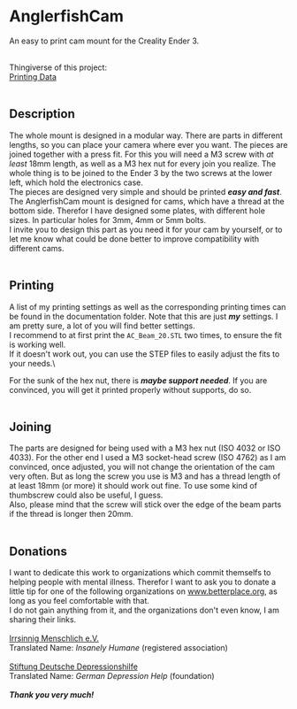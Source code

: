 # AnglerfishCam

An easy to print cam mount for the Creality Ender 3.<br></br>

Thingiverse of this project:\
[Printing Data](https://www.thingiverse.com/thing:5822809)<br></br>


## Description ##

The whole mount is designed in a modular way. There are parts in different lengths, so you can place your camera where ever you want. The pieces are joined together with a press fit. For this you will need a M3 screw with _at least_ 18mm length, as well as a M3 hex nut for every join you realize. The whole thing is to be joined to the Ender 3 by the two screws at the lower left, which hold the electronics case.\
The pieces are designed very simple and should be printed ***easy and fast***.\
The AnglerfishCam mount is designed for cams, which have a thread at the bottom side. Therefor I have designed some plates, with different hole sizes. In particular holes for 3mm, 4mm or 5mm bolts.\
I invite you to design this part as you need it for your cam by yourself, or to let me know what could be done better to improve compatibility with different cams.<br></br>


## Printing ##

A list of my printing settings as well as the corresponding printing times can be found in the documentation folder. Note that this are just ***my*** settings. I am pretty sure, a lot of you will find better settings.\
I recommend to at first print the ```AC_Beam_20.STL``` two times, to ensure the fit is working well.\
If it doesn't work out, you can use the STEP files to easily adjust the fits to your needs.\

For the sunk of the hex nut, there is ***maybe support needed***. If you are convinced, you will get it printed properly without supports, do so.<br></br>


## Joining ##

The parts are designed for being used with a M3 hex nut (ISO 4032 or ISO 4033). For the other end I used a M3 socket-head screw (ISO 4762) as I am convinced, once adjusted, you will not change the orientation of the cam very often. But as long the screw you use is M3 and has a thread length of at least 18mm (or more) it should work out fine. To use some kind of thumbscrew could also be useful, I guess.\
Also, please mind that the screw will stick over the edge of the beam parts if the thread is longer then 20mm.<br></br>


## Donations ##

I want to dedicate this work to organizations which commit themselfs to helping people with mental illness.
Therefor I want to ask you to donate a little tip for one of the following organizations on www.betterplace.org, as long as you feel comfortable with that.\
I do not gain anything from it, and the organizations don't even know, I am sharing their links.
<br></br>
[Irrsinnig Menschlich e.V.](https://www.betterplace.org/de/organisations/2508-irrsinnig-menschlich-e-v)\
Translated Name: *Insanely Humane* (registered association)
<br></br>
[Stiftung Deutsche Depressionshilfe](https://www.betterplace.org/de/organisations/24384-stiftung-deutsche-depressionshilfe)\
Translated Name: *German Depression Help* (foundation)
<br></br>
***Thank you very much!***

